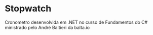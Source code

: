 # Stopwatch
 Cronometro desenvolvida em .NET no curso de Fundamentos do C# ministrado pelo André Baltieri da balta.io
